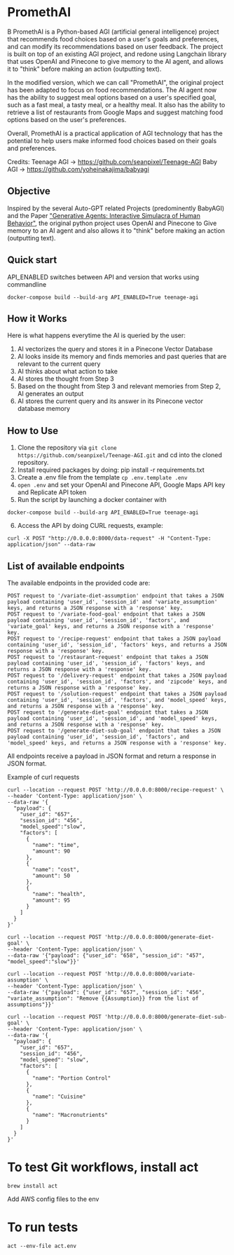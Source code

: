 # PromethAI

B
PromethAI is a Python-based AGI (artificial general intelligence) project that recommends food choices based on a user's goals and preferences, and can modify its recommendations based on user feedback.
The project is built on top of an existing AGI project, and redone using Langchain library that uses OpenAI and Pinecone to give memory to the AI agent, and allows it to "think" before making an action (outputting text).

In the modified version, which we can call "PromethAI", the original project has been adapted to focus on food recommendations. The AI agent now has the ability to suggest meal options based on a user's specified goal, 
such as a fast meal, a tasty meal, or a healthy meal. It also has the ability to retrieve a list of restaurants from Google Maps and suggest matching food options based on the user's preferences.

Overall, PromethAI is a practical application of AGI technology that has the potential to help users make informed food choices based on their goals and preferences.

Credits: 
Teenage AGI -> https://github.com/seanpixel/Teenage-AGI
Baby AGI -> https://github.com/yoheinakajima/babyagi


## Objective
Inspired by the several Auto-GPT related Projects (predominently BabyAGI) and the Paper ["Generative Agents: Interactive Simulacra of Human Behavior"](https://arxiv.org/abs/2304.03442), the original python project uses OpenAI and Pinecone to Give memory to an AI agent and also allows it to "think" before making an action (outputting text). 


## Quick start 
API_ENABLED switches between API and version that works using commandline 

```docker-compose build --build-arg API_ENABLED=True teenage-agi```



## How it Works
Here is what happens everytime the AI is queried by the user:
1. AI vectorizes the query and stores it in a Pinecone Vector Database
2. AI looks inside its memory and finds memories and past queries that are relevant to the current query
3. AI thinks about what action to take
4. AI stores the thought from Step 3
5. Based on the thought from Step 3 and relevant memories from Step 2, AI generates an output
6. AI stores the current query and its answer in its Pinecone vector database memory

## How to Use
1. Clone the repository via `git clone https://github.com/seanpixel/Teenage-AGI.git` and cd into the cloned repository.
2. Install required packages by doing: pip install -r requirements.txt
3. Create a .env file from the template `cp .env.template .env`
4. `open .env` and set your OpenAI and Pinecone API, Google Maps API key and Replicate API token
5. Run the script by launching a docker container with
```
docker-compose build --build-arg API_ENABLED=True teenage-agi
```
6. Access the API by doing CURL requests, example: 
```
curl -X POST "http://0.0.0.0:8000/data-request" -H "Content-Type: application/json" --data-raw 

```
## List of available endpoints

The available endpoints in the provided code are:
```
POST request to '/variate-diet-assumption' endpoint that takes a JSON payload containing 'user_id', 'session_id' and 'variate_assumption' keys, and returns a JSON response with a 'response' key.
POST request to '/variate-food-goal' endpoint that takes a JSON payload containing 'user_id', 'session_id', 'factors', and 'variate_goal' keys, and returns a JSON response with a 'response' key.
POST request to '/recipe-request' endpoint that takes a JSON payload containing 'user_id', 'session_id', 'factors' keys, and returns a JSON response with a 'response' key.
POST request to '/restaurant-request' endpoint that takes a JSON payload containing 'user_id', 'session_id', 'factors' keys, and returns a JSON response with a 'response' key.
POST request to '/delivery-request' endpoint that takes a JSON payload containing 'user_id', 'session_id', 'factors', and 'zipcode' keys, and returns a JSON response with a 'response' key.
POST request to '/solution-request' endpoint that takes a JSON payload containing 'user_id', 'session_id', 'factors', and 'model_speed' keys, and returns a JSON response with a 'response' key.
POST request to '/generate-diet-goal' endpoint that takes a JSON payload containing 'user_id', 'session_id', and 'model_speed' keys, and returns a JSON response with a 'response' key.
POST request to '/generate-diet-sub-goal' endpoint that takes a JSON payload containing 'user_id', 'session_id', 'factors', and 'model_speed' keys, and returns a JSON response with a 'response' key.
```
All endpoints receive a payload in JSON format and return a response in JSON format.

Example of curl requests
```
curl --location --request POST 'http://0.0.0.0:8000/recipe-request' \
--header 'Content-Type: application/json' \
--data-raw '{
  "payload": {
    "user_id": "657",
    "session_id": "456",
    "model_speed":"slow",
    "factors": [
      {
        "name": "time",
        "amount": 90
      },
      {
        "name": "cost",
        "amount": 50
      },
      {
        "name": "health",
        "amount": 95
      }
    ]
  }
}'
```

```
curl --location --request POST 'http://0.0.0.0:8000/generate-diet-goal' \
--header 'Content-Type: application/json' \
--data-raw '{"payload": {"user_id": "658", "session_id": "457", "model_speed":"slow"}}'
```
```
curl --location --request POST 'http://0.0.0.0:8000/variate-assumption' \
--header 'Content-Type: application/json' \
--data-raw '{"payload": {"user_id": "657", "session_id": "456", "variate_assumption": "Remove {{Assumption}} from the list of assumptions"}}'
```

```
curl --location --request POST 'http://0.0.0.0:8000/generate-diet-sub-goal' \
--header 'Content-Type: application/json' \
--data-raw '{
  "payload": {
    "user_id": "657",
    "session_id": "456",
    "model_speed": "slow",
    "factors": [
      {
        "name": "Portion Control"
      },
      {
        "name": "Cuisine"
      },
      {
        "name": "Macronutrients"
      }
    ]
  }
}'
```

# To test Git workflows, install act

```
brew install act
```

Add AWS config files to the env
# To run tests

```
act --env-file act.env
```
